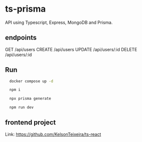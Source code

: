 # ts-prisma
API using Typescript, Express, MongoDB and Prisma.

## endpoints
GET /api/users
CREATE /api/users
UPDATE /api/users/:id
DELETE /api/users/:id

## Run
```bash
  docker compose up -d
```

```bash
  npm i
```

```bash
  npx prisma generate
```

```bash
  npm run dev
```

## frontend project

Link: https://github.com/KelsonTeixeira/ts-react
